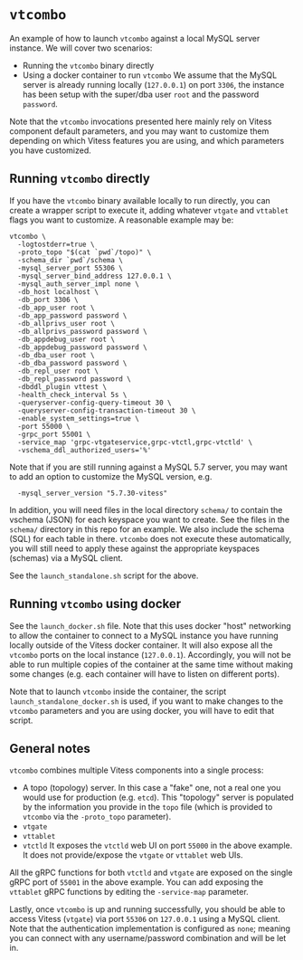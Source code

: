# `vtcombo`

An example of how to launch `vtcombo` against a local MySQL server instance.
We will cover two scenarios:
  * Running the `vtcombo` binary directly
  * Using a docker container to run `vtcombo`
We assume that the MySQL server is already running locally (`127.0.0.1`) on
port `3306`, the instance has been setup with the super/dba user `root` and
the password `password`.

Note that the `vtcombo` invocations presented here mainly rely on Vitess
component default parameters, and you may want to customize them depending
on which Vitess features you are using, and which parameters you have
customized.


## Running `vtcombo` directly

If you have the `vtcombo` binary available locally to run directly, you can
create a wrapper script to execute it, adding whatever `vtgate` and `vttablet`
flags you want to customize.  A reasonable example may be:

```
vtcombo \
  -logtostderr=true \
  -proto_topo "$(cat `pwd`/topo)" \
  -schema_dir `pwd`/schema \
  -mysql_server_port 55306 \
  -mysql_server_bind_address 127.0.0.1 \
  -mysql_auth_server_impl none \
  -db_host localhost \
  -db_port 3306 \
  -db_app_user root \
  -db_app_password password \
  -db_allprivs_user root \
  -db_allprivs_password password \
  -db_appdebug_user root \
  -db_appdebug_password password \
  -db_dba_user root \
  -db_dba_password password \
  -db_repl_user root \
  -db_repl_password password \
  -dbddl_plugin vttest \
  -health_check_interval 5s \
  -queryserver-config-query-timeout 30 \
  -queryserver-config-transaction-timeout 30 \
  -enable_system_settings=true \
  -port 55000 \
  -grpc_port 55001 \
  -service_map 'grpc-vtgateservice,grpc-vtctl,grpc-vtctld' \
  -vschema_ddl_authorized_users='%'
```

Note that if you are still running against a MySQL 5.7 server, you may want to
add an option to customize the MySQL version, e.g.

```
  -mysql_server_version "5.7.30-vitess"
```

In addition, you will need files in the local directory `schema/` to contain
the vschema (JSON) for each keyspace you want to create.
See the files in the `schema/` directory in this repo for an example.
We also include the schema (SQL) for each table in there.  `vtcombo` does not
execute these automatically, you will still need to apply these against
the appropriate keyspaces (schemas) via a MySQL client.

See the `launch_standalone.sh` script for the above.


## Running `vtcombo` using docker

See the `launch_docker.sh` file.  Note that this uses docker "host" networking
to allow the container to connect to a MySQL instance you have running
locally outside of the Vitess docker container.  It will also expose all the 
`vtcombo` ports on the local instance (`127.0.0.1`).  Accordingly, you will not
be able to run multiple copies of the container at the same time without
making some changes (e.g. each container will have to listen on different
ports).

Note that to launch `vtcombo` inside the container, the script
`launch_standalone_docker.sh` is used, if you want to make changes to
the `vtcombo` parameters and you are using docker, you will have to edit
that script.


## General notes

`vtcombo` combines multiple Vitess components into a single process:
  * A topo (topology) server.  In this case a "fake" one, not a real one
  you would use for production (e.g. `etcd`).  This "topology" server
  is populated by the information you provide in the `topo` file (which
  is provided to `vtcombo` via the `-proto_topo` parameter).
  * `vtgate`
  * `vttablet`
  * `vtctld`
It exposes the `vtctld` web UI on port `55000` in the above example.
It does not provide/expose the `vtgate` or `vttablet` web UIs.

All the gRPC functions for both `vtctld` and `vtgate` are exposed on the
single gRPC port of `55001` in the above example.  You can add exposing
the `vttablet` gRPC functions by editing the `-service-map` parameter.

Lastly, once `vtcombo` is up and running successfully, you should be able
to access Vitess (`vtgate`) via port `55306` on `127.0.0.1` using a
MySQL client.  Note that the authentication implementation is configured
as `none`;  meaning you can connect with any username/password combination
and will be let in.
